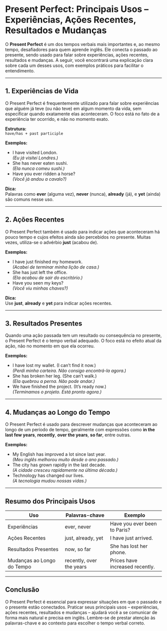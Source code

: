 
# Present Perfect: Principais Usos – Experiências, Ações Recentes, Resultados e Mudanças

O **Present Perfect** é um dos tempos verbais mais importantes e, ao mesmo tempo, desafiadores para quem aprende inglês. Ele conecta o passado ao presente, sendo usado para falar sobre experiências, ações recentes, resultados e mudanças. A seguir, você encontrará uma explicação clara sobre cada um desses usos, com exemplos práticos para facilitar o entendimento.

---

## 1. Experiências de Vida

O Present Perfect é frequentemente utilizado para falar sobre experiências que alguém já teve (ou não teve) em algum momento da vida, sem especificar quando exatamente elas aconteceram. O foco está no fato de a experiência ter ocorrido, e não no momento exato.

**Estrutura:**  
`have/has + past participle`

**Exemplos:**
- I have visited London.  
  *(Eu já visitei Londres.)*
- She has never eaten sushi.  
  *(Ela nunca comeu sushi.)*
- Have you ever ridden a horse?  
  *(Você já andou a cavalo?)*

**Dica:**  
Palavras como **ever** (alguma vez), **never** (nunca), **already** (já), e **yet** (ainda) são comuns nesse uso.

---

## 2. Ações Recentes

O Present Perfect também é usado para indicar ações que aconteceram há pouco tempo e cujos efeitos ainda são percebidos no presente. Muitas vezes, utiliza-se o advérbio **just** (acabou de).

**Exemplos:**
- I have just finished my homework.  
  *(Acabei de terminar minha lição de casa.)*
- She has just left the office.  
  *(Ela acabou de sair do escritório.)*
- Have you seen my keys?  
  *(Você viu minhas chaves?)*

**Dica:**  
Use **just**, **already** e **yet** para indicar ações recentes.

---

## 3. Resultados Presentes

Quando uma ação passada tem um resultado ou consequência no presente, o Present Perfect é o tempo verbal adequado. O foco está no efeito atual da ação, não no momento em que ela ocorreu.

**Exemplos:**
- I have lost my wallet. (I can’t find it now.)  
  *(Perdi minha carteira. Não consigo encontrá-la agora.)*
- She has broken her leg. (She can’t walk.)  
  *(Ela quebrou a perna. Não pode andar.)*
- We have finished the project. (It’s ready now.)  
  *(Terminamos o projeto. Está pronto agora.)*

---

## 4. Mudanças ao Longo do Tempo

O Present Perfect é usado para descrever mudanças que aconteceram ao longo de um período de tempo, geralmente com expressões como **in the last few years**, **recently**, **over the years**, **so far**, entre outras.

**Exemplos:**
- My English has improved a lot since last year.  
  *(Meu inglês melhorou muito desde o ano passado.)*
- The city has grown rapidly in the last decade.  
  *(A cidade cresceu rapidamente na última década.)*
- Technology has changed our lives.  
  *(A tecnologia mudou nossas vidas.)*

---

## Resumo dos Principais Usos

| Uso                        | Palavras-chave         | Exemplo                                      |
|----------------------------|-----------------------|----------------------------------------------|
| Experiências               | ever, never           | Have you ever been to Paris?                 |
| Ações Recentes             | just, already, yet    | I have just arrived.                         |
| Resultados Presentes       | now, so far           | She has lost her phone.                      |
| Mudanças ao Longo do Tempo | recently, over the years | Prices have increased recently.           |

---

## Conclusão

O Present Perfect é essencial para expressar situações em que o passado e o presente estão conectados. Praticar seus principais usos – experiências, ações recentes, resultados e mudanças – ajudará você a se comunicar de forma mais natural e precisa em inglês. Lembre-se de prestar atenção às palavras-chave e ao contexto para escolher o tempo verbal correto.

```
